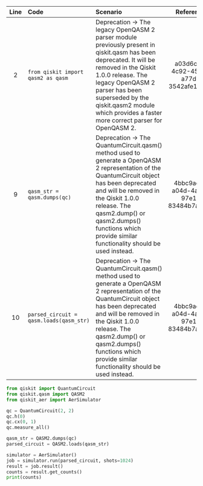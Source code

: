 | Line | Code | Scenario | Reference | Artifact | Refactoring |
| :--: | :--- | :------- | :-------: | :------- | :---------- |
| 2 | `from qiskit import qasm2 as qasm` | Deprecation -> The legacy OpenQASM 2 parser module previously present in qiskit.qasm has been deprecated. It will be removed in the Qiskit 1.0.0 release. The legacy OpenQASM 2 parser has been superseded by the qiskit.qasm2 module which provides a faster more correct parser for OpenQASM 2. | a03d6cfd-4c92-4523-a77d-3542afe18906 | qiskit.qasm2 | `from qiskit.qasm import QASM2` |
| 9 | `qasm_str = qasm.dumps(qc)` | Deprecation -> The QuantumCircuit.qasm() method used to generate a OpenQASM 2 representation of the QuantumCircuit object has been deprecated and will be removed in the Qiskit 1.0.0 release. The qasm2.dump() or qasm2.dumps() functions which provide similar functionality should be used instead. | 4bbc9ad5-a04d-4ad1-97e1-83484b7a6eba | qasm.dumps | `qasm_str = QASM2.dumps(qc)` |
| 10 | `parsed_circuit = qasm.loads(qasm_str)` | Deprecation -> The QuantumCircuit.qasm() method used to generate a OpenQASM 2 representation of the QuantumCircuit object has been deprecated and will be removed in the Qiskit 1.0.0 release. The qasm2.dump() or qasm2.dumps() functions which provide similar functionality should be used instead. | 4bbc9ad5-a04d-4ad1-97e1-83484b7a6eba | qasm.loads | `parsed_circuit = QASM2.loads(qasm_str)` |


```python
from qiskit import QuantumCircuit
from qiskit.qasm import QASM2
from qiskit_aer import AerSimulator

qc = QuantumCircuit(2, 2)
qc.h(0)
qc.cx(0, 1)
qc.measure_all()

qasm_str = QASM2.dumps(qc)
parsed_circuit = QASM2.loads(qasm_str)

simulator = AerSimulator()
job = simulator.run(parsed_circuit, shots=1024)
result = job.result()
counts = result.get_counts()
print(counts)
```